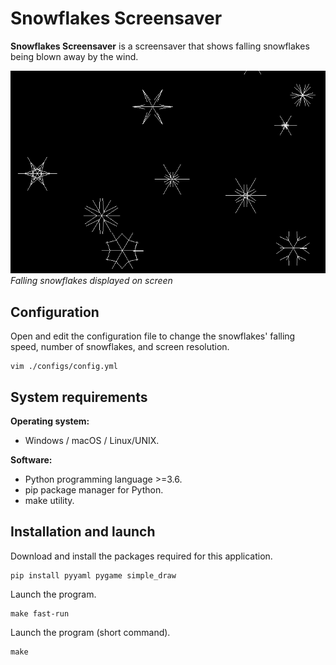 # Snowflakes Screensaver

**Snowflakes Screensaver** is a screensaver that shows falling snowflakes being blown away by the wind.

![Snowflakes](./snowflakes.png "Falling snowflakes")\
*Falling snowflakes displayed on screen*

## Configuration

Open and edit the configuration file to change the snowflakes' falling speed, number of snowflakes, and screen resolution.

```
vim ./configs/config.yml
```

## System requirements

**Operating system:**

- Windows / macOS / Linux/UNIX.

**Software:**

- Python programming language >=3.6.
- pip package manager for Python.
- make utility.

## Installation and launch

Download and install the packages required for this application.

```
pip install pyyaml pygame simple_draw
```

Launch the program.

```
make fast-run
```

Launch the program (short command).

```
make
```
